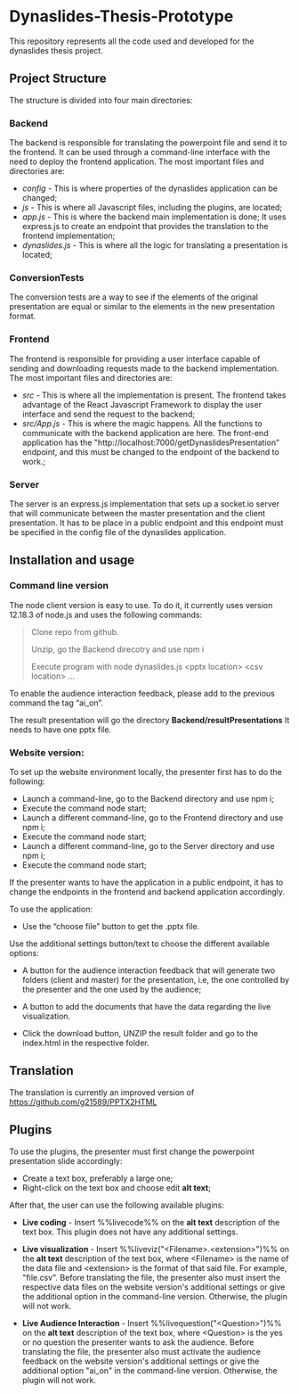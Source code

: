 # Dynaslides-Thesis-Prototype

This repository represents all the code used and developed for the dynaslides thesis project.

## Project Structure
The structure is divided into four main directories:

### Backend
The backend is responsible for translating the powerpoint file and send it to the frontend. It can be used through a command-line interface with the need to deploy the frontend application.
The most important files and directories are:
 + *config* - This is where properties of the dynaslides application can be changed;
 + *js* - This is where all Javascript files, including the plugins, are located;
 + *app.js* - This is where the backend main implementation is done; It uses express.js to create an endpoint that provides the translation to the frontend implementation;
 + *dynaslides.js* - This is where all the logic for translating a presentation is located; 

### ConversionTests
The conversion tests are a way to see if the elements of the original presentation are equal or similar to the elements in the new presentation format.
### Frontend
The frontend is responsible for providing a user interface capable of sending and downloading requests made to the backend implementation. 
The most important files and directories are:
 + *src* - This is where all the implementation is present. The frontend takes advantage of the React Javascript Framework to display the user interface and send the request to the backend;
 + *src/App.js* - This is where the magic happens. All the functions to communicate with the backend application are here. The front-end application has the "http://localhost:7000/getDynaslidesPresentation" endpoint, and this must be changed to the endpoint of the backend to work.;

### Server
The server is an express.js implementation that sets up a socket.io server that will communicate between the master presentation and the client presentation. It has to be place in a public endpoint and this endpoint must be specified in the config file of the dynaslides application. 
## Installation and usage

### Command line version
The node client version is easy to use. To do it, it currently uses version 12.18.3 of node.js and uses the following commands:

> Clone repo from github.
>
> Unzip, go the Backend direcotry and use npm i
>
> Execute program with node dynaslides.js \<pptx location\> \<csv location\> ...

To enable the audience interaction feedback, please add to the previous command the tag “ai_on”.

The result presentation will go the directory **Backend/resultPresentations**
It needs to have one pptx file.

### Website version:
To set up the website environment locally, the presenter first has to do the following:

 + Launch a command-line, go to the Backend  directory and use npm i;
 + Execute the command node start;
 + Launch a different command-line, go to the Frontend directory and use npm i;
 + Execute the command node start;
 + Launch a different command-line, go to the Server directory and use npm i;
 + Execute the command node start;

If the presenter wants to have the application in a public endpoint, it has to change the endpoints in the frontend and backend application accordingly.

To use the application:

+ Use the “choose file” button to get the .pptx file.

Use the additional settings button/text to choose the different available options:

+ A button for the audience interaction feedback that will generate two folders (client and master) for the presentation, i.e, the one controlled by the presenter and the one used by the audience; 

+ A button to add the documents that have the data regarding the live visualization.

+ Click the download button, UNZIP the result folder and go to the index.html in the respective folder.

## Translation
The translation is currently an improved version of https://github.com/g21589/PPTX2HTML
## Plugins

To use the plugins, the presenter must first change the powerpoint presentation slide accordingly:

 + Create a text box, preferably a large one;
 + Right-click on the text box and choose edit **alt text**;

After that, the user can use the following available plugins:
 + **Live coding** - Insert %%livecode%% on the **alt text** description of the text box. This plugin does not have any additional settings.

 + **Live visualization** - Insert  %%liveviz("\<Filename\>.\<extension\>")%% on the **alt text** description of the text box, where \<Filename\> is the name of the data file and \<extension\> is the format of that said file. For example, "file.csv". Before translating the file, the presenter also must insert the respective data files on the website version's additional settings or give the additional option in the command-line version. Otherwise, the plugin will not work.

+ **Live Audience Interaction** - Insert  %%livequestion("\<Question\>")%% on the **alt text** description of the text box, where \<Question\> is the yes or no question the presenter wants to ask the audience. Before translating the file, the presenter also must activate the audience feedback on the website version's additional settings or give the additional option "ai_on" in the command-line version. Otherwise, the plugin will not work.
